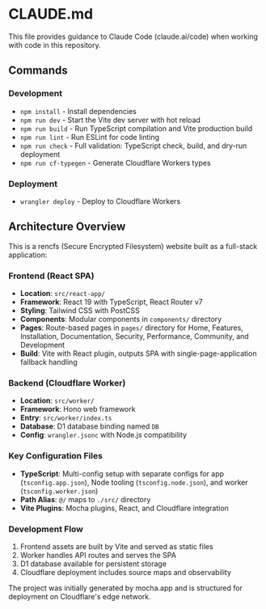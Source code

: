 # CLAUDE.md

This file provides guidance to Claude Code (claude.ai/code) when working with code in this repository.

## Commands

### Development
- `npm install` - Install dependencies
- `npm run dev` - Start the Vite dev server with hot reload
- `npm run build` - Run TypeScript compilation and Vite production build
- `npm run lint` - Run ESLint for code linting
- `npm run check` - Full validation: TypeScript check, build, and dry-run deployment
- `npm run cf-typegen` - Generate Cloudflare Workers types

### Deployment
- `wrangler deploy` - Deploy to Cloudflare Workers

## Architecture Overview

This is a rencfs (Secure Encrypted Filesystem) website built as a full-stack application:

### Frontend (React SPA)
- **Location**: `src/react-app/`
- **Framework**: React 19 with TypeScript, React Router v7
- **Styling**: Tailwind CSS with PostCSS
- **Components**: Modular components in `components/` directory
- **Pages**: Route-based pages in `pages/` directory for Home, Features, Installation, Documentation, Security, Performance, Community, and Development
- **Build**: Vite with React plugin, outputs SPA with single-page-application fallback handling

### Backend (Cloudflare Worker)
- **Location**: `src/worker/`
- **Framework**: Hono web framework
- **Entry**: `src/worker/index.ts`
- **Database**: D1 database binding named `DB`
- **Config**: `wrangler.jsonc` with Node.js compatibility

### Key Configuration Files
- **TypeScript**: Multi-config setup with separate configs for app (`tsconfig.app.json`), Node tooling (`tsconfig.node.json`), and worker (`tsconfig.worker.json`)
- **Path Alias**: `@/` maps to `./src/` directory
- **Vite Plugins**: Mocha plugins, React, and Cloudflare integration

### Development Flow
1. Frontend assets are built by Vite and served as static files
2. Worker handles API routes and serves the SPA
3. D1 database available for persistent storage
4. Cloudflare deployment includes source maps and observability

The project was initially generated by mocha.app and is structured for deployment on Cloudflare's edge network.